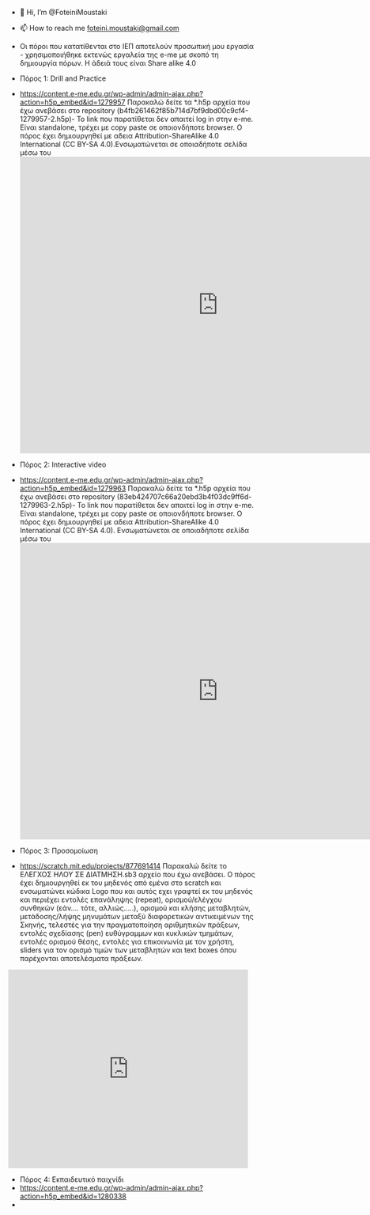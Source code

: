 - 👋 Hi, I’m @FoteiniMoustaki

- 📫 How to reach me foteini.moustaki@gmail.com
- Οι πόροι που κατατίθενται στο ΙΕΠ αποτελούν προσωπική μου εργασία - χρησιμοποιήθηκε εκτενώς εργαλεία της e-me με σκοπό τη δημιουργία πόρων. Η άδειά τους είναι Share alike 4.0
- Πόρος 1: Drill and Practice
- https://content.e-me.edu.gr/wp-admin/admin-ajax.php?action=h5p_embed&id=1279957
Παρακαλώ δείτε τα *.h5p αρχεία που έχω ανεβάσει στο repository (b4fb261462f85b714d7bf9dbd00c9cf4-1279957-2.h5p)- Το link που παρατίθεται δεν απαιτεί log in στην e-me. Είναι standalone, τρέχει με copy paste σε οποιονδήποτε browser. Ο πόρος έχει δημιουργηθεί με αδεια Attribution-ShareAlike 4.0 International (CC BY-SA 4.0).Ενσωματώνεται σε οποιαδήποτε σελίδα μέσω του <iframe src="https://content.e-me.edu.gr/wp-admin/admin-ajax.php?action=h5p_embed&id=1279957" width="800" height="600" frameborder="0" allowfullscreen="allowfullscreen"></iframe><script src="https://content.e-me.edu.gr/wp-content/plugins/h5p/h5p-php-library/js/h5p-resizer.js" charset="UTF-8"></script>



- Πόρος 2: Interactive video
- https://content.e-me.edu.gr/wp-admin/admin-ajax.php?action=h5p_embed&id=1279963
Παρακαλώ δείτε τα *.h5p αρχεία που έχω ανεβάσει στο repository (83eb424707c66a20ebd3b4f03dc9ff6d-1279963-2.h5p)- Το link που παρατίθεται δεν απαιτεί log in στην e-me. Είναι standalone, τρέχει με copy paste σε οποιονδήποτε browser. Ο πόρος έχει δημιουργηθεί με αδεια Attribution-ShareAlike 4.0 International (CC BY-SA 4.0). Ενσωματώνεται σε οποιαδήποτε σελίδα μέσω του <iframe src="https://content.e-me.edu.gr/wp-admin/admin-ajax.php?action=h5p_embed&id=1279963" width="800" height="600" frameborder="0" allowfullscreen="allowfullscreen"></iframe><script src="https://content.e-me.edu.gr/wp-content/plugins/h5p/h5p-php-library/js/h5p-resizer.js" charset="UTF-8"></script>

- Πόρος 3: Προσομοίωση
- https://scratch.mit.edu/projects/877691414
Παρακαλώ δείτε το ΕΛΕΓΧΟΣ ΗΛΟΥ ΣΕ ΔΙΑΤΜΗΣΗ.sb3 αρχείο που έχω ανεβάσει. Ο πόρος έχει δημιουργηθεί εκ του μηδενός από εμένα στο scratch και ενσωματώνει κώδικα Logo που και αυτός εχει γραφτεί εκ του μηδενός και περιέχει εντολές επανάληψης (repeat), ορισμού/ελέγχου συνθηκών (εάν.... τότε, αλλιώς.....), ορισμού και κλήσης μεταβλητών, μετάδοσης/λήψης μηνυμάτων μεταξύ διαφορετικών αντικειμένων της Σκηνής, τελεστές για την πραγματοποίηση αριθμητικών πράξεων, εντολές σχεδίασης (pen) ευθύγραμμων και κυκλικών τμημάτων, εντολές ορισμού θέσης, εντολές για επικοινωνία με τον χρήστη, sliders για τον ορισμό τιμών των μεταβλητών και text boxes όπου παρέχονται αποτελέσματα πράξεων. 
<iframe src="https://scratch.mit.edu/projects/877691414/embed" allowtransparency="true" width="485" height="402" frameborder="0" scrolling="no" allowfullscreen></iframe>

- Πόρος 4: Εκπαιδευτικό παιχνίδι
- https://content.e-me.edu.gr/wp-admin/admin-ajax.php?action=h5p_embed&id=1280338
- 

<!---
FoteiniMoustaki/FoteiniMoustaki is a ✨ special ✨ repository because its `README.md` (this file) appears on your GitHub profile.
You can click the Preview link to take a look at your changes.
--->
